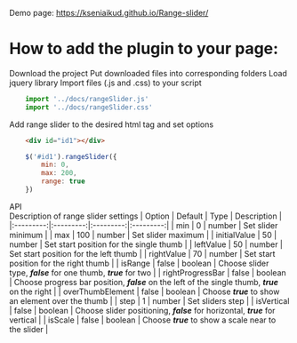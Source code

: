 Demo page:
https://kseniaikud.github.io/Range-slider/

# How to add the plugin to your page:
Download the project
Put downloaded files into corresponding folders
Load jquery library
Import files (.js and .css) to your script
```js
    import '../docs/rangeSlider.js'
    import '../docs/rangeSlider.css'
```

Add range slider to the desired html tag and set options
```html
    <div id="id1"></div>
```
```js
    $('#id1').rangeSlider({
        min: 0,
        max: 200,
        range: true
    })
```

API \
Description of range slider settings
| Option | Default | Type | Description |
|:---------:|:---------:|:---------:|:---------:|
| min | 0 | number | Set slider minimum |
| max | 100 | number | Set slider maximum |
| initialValue | 50 | number | Set start position for the single thumb |
| leftValue | 50 | number | Set start position for the left thumb |
| rightValue | 70 | number | Set start position for the right thumb |
| isRange | false | boolean | Choose slider type, ***false*** for one thumb, ***true*** for two |
| rightProgressBar | false | boolean | Choose progress bar position, ***false*** on the left of the single thumb, ***true*** on the right |
| overThumbElement | false | boolean | Choose ***true*** to show an element over the thumb |
| step | 1 | number | Set sliders step |
| isVertical | false | boolean | Choose slider positioning, ***false*** for horizontal, ***true*** for vertical |
| isScale | false | boolean | Choose ***true*** to show a scale near to the slider |
